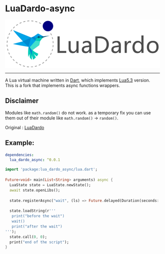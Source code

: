 # LuaDardo-async

![logo](https://github.com/arcticfox1919/ImageHosting/blob/master/language_logo.png?raw=true)

------

A Lua virtual machine written in [Dart](https://github.com/dart-lang/sdk), which implements [Lua5.3](http://www.lua.org/manual/5.3/) version.
This is a fork that implements async functions wrappers.

## Disclaimer

Modules like `math.random()` do not work. as a temporary fix you can use them out of their module like `math.random()` -> `random()`.

Original : [LuaDardo](https://github.com/arcticfox1919/LuaDardo)

## Example:

```yaml
dependencies:
  lua_dardo_async: ^0.0.1
```

```dart
import 'package:lua_dardo_async/lua.dart';

Future<void> main(List<String> arguments) async {
  LuaState state = LuaState.newState();
  await state.openLibs();

  state.registerAsync("wait", (ls) => Future.delayed(Duration(seconds: 1), () => 0));

  state.loadString(r'''
   print("before the wait")
   wait()
   print("after the wait")
''');
  state.call(0, 0);
  print("end of the script");
}
```
